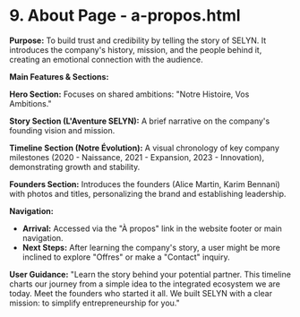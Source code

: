 # 9. About Page - a-propos.html

**Purpose:** To build trust and credibility by telling the story of SELYN. It introduces the company's history, mission, and the people behind it, creating an emotional connection with the audience.

**Main Features & Sections:**

**Hero Section:** Focuses on shared ambitions: "Notre Histoire, Vos Ambitions."

**Story Section (L'Aventure SELYN):** A brief narrative on the company's founding vision and mission.

**Timeline Section (Notre Évolution):** A visual chronology of key company milestones (2020 - Naissance, 2021 - Expansion, 2023 - Innovation), demonstrating growth and stability.

**Founders Section:** Introduces the founders (Alice Martin, Karim Bennani) with photos and titles, personalizing the brand and establishing leadership.

**Navigation:**

*   **Arrival:** Accessed via the "À propos" link in the website footer or main navigation.
*   **Next Steps:** After learning the company's story, a user might be more inclined to explore "Offres" or make a "Contact" inquiry.

**User Guidance:** "Learn the story behind your potential partner. This timeline charts our journey from a simple idea to the integrated ecosystem we are today. Meet the founders who started it all. We built SELYN with a clear mission: to simplify entrepreneurship for you."
